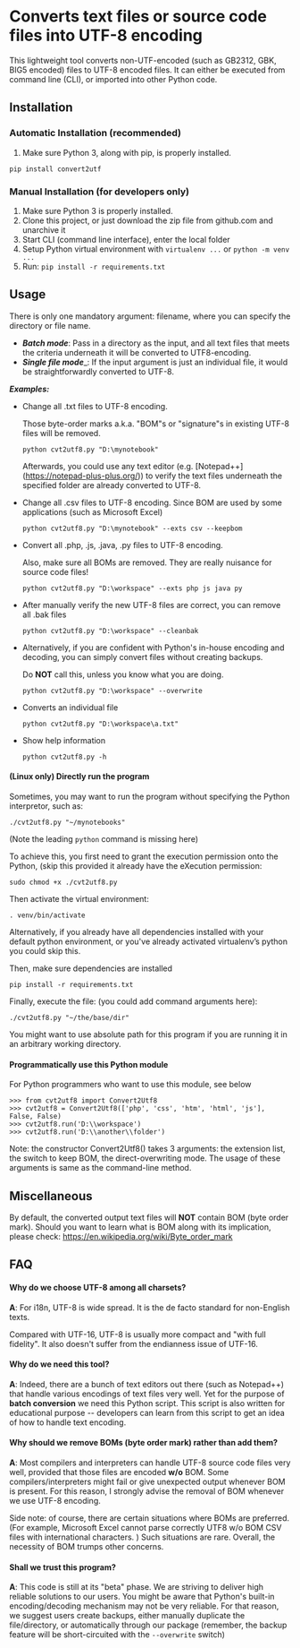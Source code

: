 # Converts text files or source code files into UTF-8 encoding

This lightweight tool converts non-UTF-encoded (such as GB2312, GBK, BIG5 encoded) files to UTF-8 encoded files. 
It can either be executed from command line (CLI), or imported into other Python code.

## Installation

### Automatic Installation (recommended)
1. Make sure Python 3, along with pip, is properly installed. 

`pip install convert2utf` 

### Manual Installation (for developers only)
1. Make sure Python 3 is properly installed. 
1. Clone this project, or just download the zip file from github.com and unarchive it
1. Start CLI (command line interface), enter the local folder
1. Setup Python virtual environment with `virtualenv ...` or `python -m venv ...`
1. Run: `pip install -r requirements.txt`
    
## Usage
There is only one mandatory argument: filename, where you can specify the directory or file name. 
* ___Batch mode___: Pass in a directory as the input, and all text files that meets the criteria underneath it will be converted to UTF8-encoding.
* ___Single file mode____: If the input argument is just an individual file, it would be straightforwardly converted to UTF-8. 

___Examples:___

* Change all .txt files to UTF-8 encoding. 
    
    Those byte-order marks a.k.a. "BOM"s or "signature"s in existing UTF-8 files will be removed. 


    `python cvt2utf8.py "D:\mynotebook"`
    

    Afterwards, you could use any text editor (e.g. [Notepad++] (https://notepad-plus-plus.org/)) to verify the text files underneath the specified folder are already converted to UTF-8.

* Change all .csv files to UTF-8 encoding. Since BOM are used by some applications (such as Microsoft Excel)


    `python cvt2utf8.py "D:\mynotebook" --exts csv --keepbom`


* Convert all .php, .js, .java, .py files to UTF-8 encoding. 

    Also, make sure all BOMs are removed. They are really nuisance for source code files!


    `python cvt2utf8.py "D:\workspace" --exts php js java py`
    

* After manually verify the new UTF-8 files are correct, you can remove all .bak files


    `python cvt2utf8.py "D:\workspace" --cleanbak`


* Alternatively, if you are confident with Python's in-house encoding and decoding, you can simply convert files without creating backups.
    
    Do __NOT__ call this, unless you know what you are doing. 


    `python cvt2utf8.py "D:\workspace" --overwrite`


* Converts an individual file


    `python cvt2utf8.py "D:\workspace\a.txt"`


* Show help information


    `python cvt2utf8.py -h`


#### (Linux only) Directly run the program

Sometimes, you may want to run the program without specifying the Python interpretor, such as:

    ./cvt2utf8.py "~/mynotebooks"
    
(Note the leading `python` command is missing here)

To achieve this, you first need to grant the execution permission onto the Python, (skip this provided it already have the eXecution permission:

    sudo chmod +x ./cvt2utf8.py

Then activate the virtual environment:
    
    . venv/bin/activate

Alternatively, if you already have all dependencies installed with your default python environment, or you've already activated virtualenv’s python you could skip this. 

Then, make sure dependencies are installed

    pip install -r requirements.txt

Finally, execute the file: (you could add command arguments here):

    ./cvt2utf8.py "~/the/base/dir"

You might want to use absolute path for this program if you are running it in an arbitrary working directory.


#### Programmatically use this Python module

For Python programmers who want to use this module, see below

    
    >>> from cvt2utf8 import Convert2Utf8
    >>> cvt2utf8 = Convert2Utf8(['php', 'css', 'htm', 'html', 'js'], False, False)
    >>> cvt2utf8.run('D:\\workspace')
    >>> cvt2utf8.run('D:\\another\\folder')
    
Note: the constructor Convert2Utf8() takes 3 arguments: the extension list, the switch to keep BOM, the direct-overwriting mode.
The usage of these arguments is same as the command-line method. 


## Miscellaneous

By default, the converted output text files will __NOT__ contain BOM (byte order mark). Should you want to learn what is BOM along with its implication, please check: https://en.wikipedia.org/wiki/Byte_order_mark 


## FAQ

#### Why do we choose UTF-8 among all charsets? 

__A__: For i18n, UTF-8 is wide spread. It is the de facto standard for non-English texts.

Compared with UTF-16, UTF-8 is usually more compact and "with full fidelity". It also doesn't suffer from the endianness issue of UTF-16. 

#### Why do we need this tool?

__A__: Indeed, there are a bunch of text editors out there (such as Notepad++) that handle various encodings of text files very well. Yet for the purpose of __batch conversion__ we need this Python script. This script is also written for educational purpose -- developers can learn from this script to get an idea of how to handle text encoding.

#### Why should we remove BOMs (byte order mark) rather than add them?

__A__: Most compilers and interpreters can handle UTF-8 source code files very well, provided that those files are encoded __w/o__ BOM. Some compilers/interpreters might fail or give unexpected output whenever BOM is present. For this reason, I strongly advise the removal of BOM whenever we use UTF-8 encoding. 

Side note: of course, there are certain situations where BOMs are preferred. (For example, Microsoft Excel cannot parse correctly UTF8 w/o BOM CSV files with international characters. ) Such situations are rare. Overall, the necessity of BOM trumps other concerns. 

#### Shall we trust this program?

__A__: This code is still at its "beta" phase. We are striving to deliver high reliable solutions to our users. You might be aware that Python's built-in encoding/decoding mechanism may not be very reliable. For that reason, we suggest users create backups, either manually duplicate the file/directory, or automatically through our package (remember, the backup feature will be short-circuited with the `--overwrite` switch)
